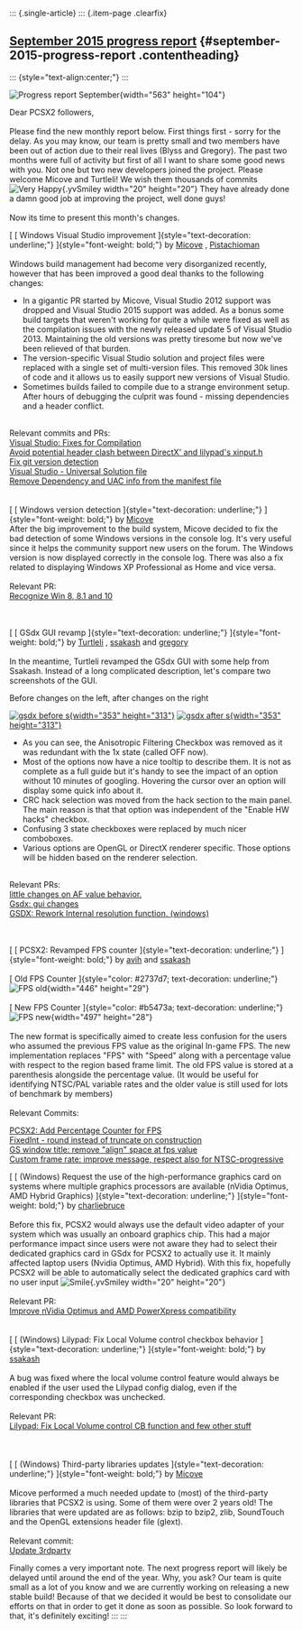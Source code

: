 ::: {.single-article}
::: {.item-page .clearfix}
## [September 2015 progress report](/272-september-2015-progress-report.html) {#september-2015-progress-report .contentheading}

::: {style="text-align:center;"}
:::

![Progress report
September](/images/stories/frontend/progress_reports/9-2015/progrepsept.jpg){width="563"
height="104"}

Dear PCSX2 followers,\
\
Please find the new monthly report below. First things first - sorry for
the delay. As you may know, our team is pretty small and two members
have been out of action due to their real lives (Blyss and Gregory). The
past two months were full of activity but first of all I want to share
some good news with you. Not one but two new developers joined the
project. Please welcome Micove and Turtleli! We wish them thousands of
commits ![Very
Happy](https://pcsx2.net/images/stories/frontend/smilies/biggrin.gif){.yvSmiley
width="20" height="20"} They have already done a damn good job at
improving the project, well done guys!\
\
Now its time to present this month\'s changes.

[ [ Windows Visual Studio improvement
]{style="text-decoration: underline;"} ]{style="font-weight: bold;"} by
[Micove](https://github.com/micove) ,
[Pistachioman](https://github.com/Pistachioman)\
\
Windows build management had become very disorganized recently, however
that has been improved a good deal thanks to the following changes:

-   In a gigantic PR started by Micove, Visual Studio 2012 support was
    dropped and Visual Studio 2015 support was added. As a bonus some
    build targets that weren\'t working for quite a while were fixed as
    well as the compilation issues with the newly released update 5 of
    Visual Studio 2013. Maintaining the old versions was pretty tiresome
    but now we\'ve been relieved of that burden.
-   The version-specific Visual Studio solution and project files were
    replaced with a single set of multi-version files. This removed 30k
    lines of code and it allows us to easily support new versions of
    Visual Studio.
-   Sometimes builds failed to compile due to a strange environment
    setup. After hours of debugging the culprit was found - missing
    dependencies and a header conflict.

\
Relevant commits and PRs:\
[Visual Studio: Fixes for
Compilation](https://github.com/PCSX2/pcsx2/pull/773)\
[Avoid potential header clash between DirectX\' and lilypad\'s
xinput.h](https://github.com/PCSX2/pcsx2/pull/786)\
[Fix git version detection](https://github.com/PCSX2/pcsx2/pull/817)\
[Visual Studio - Universal Solution
file](https://github.com/PCSX2/pcsx2/pull/690)\
[Remove Dependency and UAC info from the manifest
file](https://github.com/PCSX2/pcsx2/commit/4a743ac2fbebc28e7b85edb0a4d6c17810445d52)\
\
\
[ [ Windows version detection ]{style="text-decoration: underline;"}
]{style="font-weight: bold;"} by [Micove](https://github.com/micove)\
After the big improvement to the build system, Micove decided to fix the
bad detection of some Windows versions in the console log. It\'s very
useful since it helps the community support new users on the forum. The
Windows version is now displayed correctly in the console log. There was
also a fix related to displaying Windows XP Professional as Home and
vice versa.\
\
Relevant PR:\
[Recognize Win 8, 8.1 and 10](https://github.com/PCSX2/pcsx2/pull/795)

\
\
[ [ GSdx GUI revamp ]{style="text-decoration: underline;"}
]{style="font-weight: bold;"} by [Turtleli](https://github.com/turtleli)
, [ssakash](https://github.com/ssakash) and
[gregory](https://github.com/gregory38)\
\
In the meantime, Turtleli revamped the GSdx GUI with some help from
Ssakash. Instead of a long complicated description, let\'s compare two
screenshots of the GUI.

Before changes on the left, after changes on the right

[![gsdx before
s](/images/stories/frontend/progress_reports/9-2015/gsdx-before-s.png){width="353"
height="313"}](/images/stories/frontend/progress_reports/9-2015/gsdx-before.png)
[![gsdx after
s](/images/stories/frontend/progress_reports/9-2015/gsdx-after-s.png){width="353"
height="313"}](/images/stories/frontend/progress_reports/9-2015/gsdx-after.png)

-   As you can see, the Anisotropic Filtering Checkbox was removed as it
    was redundant with the 1x state (called OFF now).
-   Most of the options now have a nice tooltip to describe them. It is
    not as complete as a full guide but it\'s handy to see the impact of
    an option without 10 minutes of googling. Hovering the cursor over
    an option will display some quick info about it.
-   CRC hack selection was moved from the hack section to the main
    panel. The main reason is that that option was independent of the
    \"Enable HW hacks\" checkbox.
-   Confusing 3 state checkboxes were replaced by much nicer comboboxes.
-   Various options are OpenGL or DirectX renderer specific. Those
    options will be hidden based on the renderer selection.

\
Relevant PRs:\
[little changes on AF value
behavior.](https://github.com/PCSX2/pcsx2/pull/754)\
[Gsdx: gui changes](https://github.com/PCSX2/pcsx2/pull/791)\
[GSDX: Rework Internal resolution function.
(windows)](https://github.com/PCSX2/pcsx2/pull/829/commits)

\
\
[ [ PCSX2: Revamped FPS counter ]{style="text-decoration: underline;"}
]{style="font-weight: bold;"} by [avih](https://github.com/avih) and
[ssakash](https://github.com/ssakash)\
\
[ Old FPS Counter
]{style="color: #2737d7; text-decoration: underline;"}\
![FPS
old](/images/stories/frontend/progress_reports/9-2015/fpsold.png){width="446"
height="29"}\
\
[ New FPS Counter
]{style="color: #b5473a; text-decoration: underline;"}\
![FPS
new](/images/stories/frontend/progress_reports/9-2015/fpsnew.png){width="497"
height="28"}\
\
The new format is specifically aimed to create less confusion for the
users who assumed the previous FPS value as the original In-game FPS.
The new implementation replaces \"FPS\" with \"Speed\" along with a
percentage value with respect to the region based frame limit. The old
FPS value is stored at a parenthesis alongside the percentage value. (It
would be useful for identifying NTSC/PAL variable rates and the older
value is still used for lots of benchmark by members)\
\
Relevant Commits:

[PCSX2: Add Percentage Counter for
FPS](https://github.com/PCSX2/pcsx2/commit/304fc990a1d9ddb93e8f60e4ee365b582439c700)\
[FixedInt - round instead of truncate on
construction](https://github.com/PCSX2/pcsx2/commit/d10bbb73f78379270a6a9f09f7c8b871075b89ef)\
[GS window title: remove \"align\" space at fps
value](https://github.com/PCSX2/pcsx2/commit/ece9c7f2d257a56e5e3aa03e6985e2fcec64051e)\
[Custom frame rate: improve message, respect also for
NTSC-progressive](https://github.com/PCSX2/pcsx2/commit/a6737b87fdf9214bc4bb544010f4533f5dd77069)

[ [ (Windows) Request the use of the high-performance graphics card on
systems where multiple graphics processors are available (nVidia
Optimus, AMD Hybrid Graphics) ]{style="text-decoration: underline;"}
]{style="font-weight: bold;"} by
[charliebruce](https://github.com/charliebruce)\
\
Before this fix, PCSX2 would always use the default video adapter of
your system which was usually an onboard graphics chip. This had a major
performance impact since users were not aware they had to select their
dedicated graphics card in GSdx for PCSX2 to actually use it. It mainly
affected laptop users (Nvidia Optimus, AMD Hybrid). With this fix,
hopefully PCSX2 will be able to automatically select the dedicated
graphics card with no user input
![Smile](https://pcsx2.net/images/stories/frontend/smilies/smile.gif){.yvSmiley
width="20" height="20"}\
\
Relevant PR:\
[Improve nVidia Optimus and AMD PowerXpress
compatibility](https://github.com/PCSX2/pcsx2/pull/767)\
\
\
[ [ (Windows) Lilypad: Fix Local Volume control checkbox behavior
]{style="text-decoration: underline;"} ]{style="font-weight: bold;"} by
[ssakash](https://github.com/ssakash)\
\
A bug was fixed where the local volume control feature would always be
enabled if the user used the Lilypad config dialog, even if the
corresponding checkbox was unchecked.\
\
Relevant PR:\
[Lilypad: Fix Local Volume control CB function and few other
stuff](https://github.com/PCSX2/pcsx2/pull/781)\
\
\
\
[ [ (Windows) Third-party libraries updates
]{style="text-decoration: underline;"} ]{style="font-weight: bold;"} by
[Micove](https://github.com/micove)\
\
Micove performed a much needed update to (most) of the third-party
libraries that PCSX2 is using. Some of them were over 2 years old! The
libraries that were updated are as follows: bzip to bzip2, zlib,
SoundTouch and the OpenGL extensions header file (glext).\
\
Relevant commit:\
[Update 3rdparty](https://github.com/PCSX2/pcsx2/pull/790)

Finally comes a very important note. The next progress report will
likely be delayed until around the end of the year. Why, you ask? Our
team is quite small as a lot of you know and we are currently working on
releasing a new stable build! Because of that we decided it would be
best to consolidate our efforts on that in order to get it done as soon
as possible. So look forward to that, it\'s definitely exciting!
:::
:::
